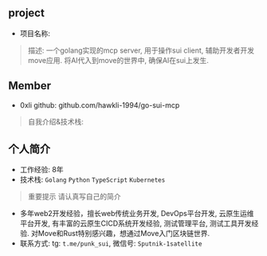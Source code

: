 ## project
- 项目名称:
> 描述: 一个golang实现的mcp server, 用于操作sui client, 辅助开发者开发move应用. 将AI代入到move的世界中, 确保AI在sui上发生. 


## Member
- 0xli  github: github.com/hawkli-1994/go-sui-mcp
> 自我介绍&技术栈:  
## 个人简介
- 工作经验: 8年
- 技术栈: `Golang` `Python` `TypeScript` `Kubernetes`
> 重要提示 请认真写自己的简介
- 多年web2开发经验，擅长web传统业务开发, DevOps平台开发, 云原生运维平台开发, 有丰富的云原生CICD系统开发经验, 测试管理平台, 测试工具开发经验. 
  对Move和Rust特别感兴趣，想通过Move入门区块链世界.
- 联系方式: tg: `t.me/punk_sui`, 微信号: `Sputnik-1satellite`
